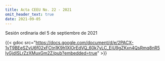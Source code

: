 ```yaml
---
title: Acta CEEU No. 22 - 2021
omit_header_text: true
date: 2021-09-05
---
```


Sesión ordinaria del 5 de septiembre de 2021

{{< gdoc src="https://docs.google.com/document/d/e/2PACX-1vT9BEeSZvU6f02xFCtn1K9h1XlOrEdVQ_60k7yLC_EiU9gZKxn4QsRmq8nR5lyGjdISLrZzXMuxGm2Z/pub?embedded=true" >}}
